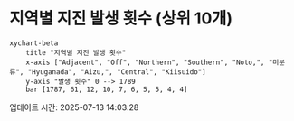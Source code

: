 # 지역별 지진 발생 횟수 (상위 10개)

```mermaid
xychart-beta
    title "지역별 지진 발생 횟수"
    x-axis ["Adjacent", "Off", "Northern", "Southern", "Noto,", "미분류", "Hyuganada", "Aizu,", "Central", "Kiisuido"]
    y-axis "발생 횟수" 0 --> 1789
    bar [1787, 61, 12, 10, 7, 6, 5, 5, 4, 4]
```

업데이트 시간: 2025-07-13 14:03:28

